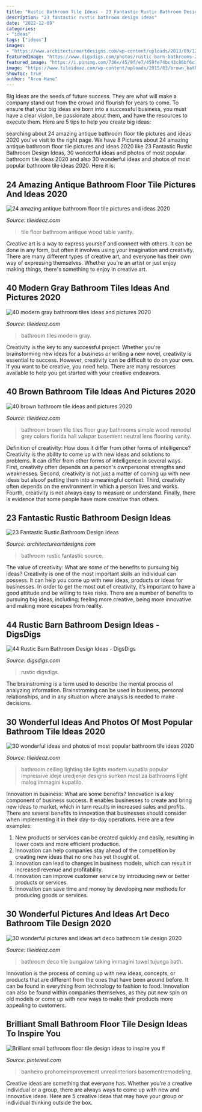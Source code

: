 ```yaml
---
title: "Rustic Bathroom Tile Ideas - 23 Fantastic Rustic Bathroom Design Ideas"
description: "23 fantastic rustic bathroom design ideas"
date: "2022-12-09"
categories:
- "ideas"
tags: ["ideas"]
images:
- "https://www.architectureartdesigns.com/wp-content/uploads/2013/09/124.jpg"
featuredImage: "https://www.digsdigs.com/photos/rustic-barn-bathrooms-24.jpg"
featured_image: "https://i.pinimg.com/736x/45/9f/e7/459fe74bc43c86bf6c10702c9ca061e4.jpg"
image: "https://www.tileideaz.com/wp-content/uploads/2015/03/brown_bathroom_tile_11.jpg"
ShowToc: true
author: "Aron Hane"
---
```



Big Ideas are the seeds of future success. They are what will make a company stand out from the crowd and flourish for years to come. To ensure that your big ideas are born into a successful business, you must have a clear vision, be passionate about them, and have the resources to execute them. Here are 5 tips to help you create big ideas: 

	

		
searching about 24 amazing antique bathroom floor tile pictures and ideas 2020 you've visit to the right page. We have 8 Pictures about 24 amazing antique bathroom floor tile pictures and ideas 2020 like 23 Fantastic Rustic Bathroom Design Ideas, 30 wonderful ideas and photos of most popular bathroom tile ideas 2020 and also 30 wonderful ideas and photos of most popular bathroom tile ideas 2020. Here it is:
		
    
## 24 Amazing Antique Bathroom Floor Tile Pictures And Ideas 2020

<img loading=lazy src="https://www.tileideaz.com/wp-content/uploads/2015/10/antique-wall-mirror-frame-or-best-wood-bathroom-floor-tile-idea-and-narrow-vanity-table-with-shelf.jpg" onerror="this.onerror=null;this.src='https://tse1.mm.bing.net/th?id=OIP.D-L5U3PE6PWOw5HWcemqjQHaKw&amp;pid=15.1';" alt="24 amazing antique bathroom floor tile pictures and ideas 2020">

_Source: tileideaz.com_

>tile floor bathroom antique wood table vanity. 

	

Creative art is a way to express yourself and connect with others. It can be done in any form, but often it involves using your imagination and creativity. There are many different types of creative art, and everyone has their own way of expressing themselves. Whether you're an artist or just enjoy making things, there's something to enjoy in creative art.

    
## 40 Modern Gray Bathroom Tiles Ideas And Pictures 2020

<img loading=lazy src="https://www.tileideaz.com/wp-content/uploads/2015/03/modern_gray_bathroom_tiles_16.jpg" onerror="this.onerror=null;this.src='https://tse1.mm.bing.net/th?id=OIP.52ad4_cWfq_l6Tke46A5ZAHaJ4&amp;pid=15.1';" alt="40 modern gray bathroom tiles ideas and pictures 2020">

_Source: tileideaz.com_

>bathroom tiles modern gray. 

	

Creativity is the key to any successful project. Whether you're brainstorming new ideas for a business or writing a new novel, creativity is essential to success. However, creativity can be difficult to do on your own. If you want to be creative, you need help. There are many resources available to help you get started with your creative endeavors.

    
## 40 Brown Bathroom Tile Ideas And Pictures 2020

<img loading=lazy src="https://www.tileideaz.com/wp-content/uploads/2015/03/brown_bathroom_tile_11.jpg" onerror="this.onerror=null;this.src='https://tse3.mm.bing.net/th?id=OIP.0mq8fTo-kJzzD2RWga95VQHaLG&amp;pid=15.1';" alt="40 brown bathroom tile ideas and pictures 2020">

_Source: tileideaz.com_

>bathroom brown tile tiles floor gray bathrooms simple wood remodel grey colors florida hall valspar basement neutral lens flooring vanity. 

	

Definition of creativity: How does it differ from other forms of intelligence?
Creativity is the ability to come up with new ideas and solutions to problems. It can differ from other forms of intelligence in several ways. First, creativity often depends on a person's ownpersonal strengths and weaknesses. Second, creativity is not just a matter of coming up with new ideas but alsoof putting them into a meaningful context. Third, creativity often depends on the environment in which a person lives and works. Fourth, creativity is not always easy to measure or understand. Finally, there is evidence that some people have more creative than others.

    
## 23 Fantastic Rustic Bathroom Design Ideas

<img loading=lazy src="https://www.architectureartdesigns.com/wp-content/uploads/2013/09/124.jpg" onerror="this.onerror=null;this.src='https://tse3.mm.bing.net/th?id=OIP.AlRGu2t_NFIEMUvgPvojfAHaJ4&amp;pid=15.1';" alt="23 Fantastic Rustic Bathroom Design Ideas">

_Source: architectureartdesigns.com_

>bathroom rustic fantastic source. 

	

The value of creativity: What are some of the benefits to pursuing big ideas?
Creativity is one of the most important skills an individual can possess. It can help you come up with new ideas, products or ideas for businesses. In order to get the most out of creativity, it’s important to have a good attitude and be willing to take risks. There are a number of benefits to pursuing big ideas, including: feeling more creative, being more innovative and making more escapes from reality.

    
## 44 Rustic Barn Bathroom Design Ideas - DigsDigs

<img loading=lazy src="https://www.digsdigs.com/photos/rustic-barn-bathrooms-24.jpg" onerror="this.onerror=null;this.src='https://tse4.mm.bing.net/th?id=OIP.Y-A_K9W2m1BB1KgIU65edgAAAA&amp;pid=15.1';" alt="44 Rustic Barn Bathroom Design Ideas - DigsDigs">

_Source: digsdigs.com_

>rustic digsdigs. 

	

The brainstroming is a term used to describe the mental process of analyzing information. Brainstroming can be used in business, personal relationships, and in any situation where analysis is needed to make decisions.

    
## 30 Wonderful Ideas And Photos Of Most Popular Bathroom Tile Ideas 2020

<img loading=lazy src="https://www.tileideaz.com/wp-content/uploads/2015/11/bathroom-tile1.jpg" onerror="this.onerror=null;this.src='https://tse4.mm.bing.net/th?id=OIP.XfeGBtgtOlT6blppQFKu2QHaJ3&amp;pid=15.1';" alt="30 wonderful ideas and photos of most popular bathroom tile ideas 2020">

_Source: tileideaz.com_

>bathroom ceiling lighting tile lights modern kupatila popular impressive ideje uredjenje designs sunken most za bathrooms light malog immagini kupatilo. 

	

Innovation in business: What are some benefits?
Innovation is a key component of business success. It enables businesses to create and bring new ideas to market, which in turn results in increased sales and profits. There are several benefits to innovation that businesses should consider when implementing it in their day-to-day operations. Here are a few examples: 
1) New products or services can be created quickly and easily, resulting in lower costs and more efficient production. 
2) Innovation can help companies stay ahead of the competition by creating new ideas that no one has yet thought of. 
3) Innovation can lead to changes in business models, which can result in increased revenue and profitability. 
4) Innovation can improve customer service by introducing new or better products or services. 
5) Innovation can save time and money by developing new methods for producing goods or services.

    
## 30 Wonderful Pictures And Ideas Art Deco Bathroom Tile Design 2020

<img loading=lazy src="https://www.tileideaz.com/wp-content/uploads/2015/11/bath.Tujunga-bungalow.jpg" onerror="this.onerror=null;this.src='https://tse3.mm.bing.net/th?id=OIP.ZvlDzZGKEeDvv70FvXpDUQHaK3&amp;pid=15.1';" alt="30 wonderful pictures and ideas art deco bathroom tile design 2020">

_Source: tileideaz.com_

>bathroom deco tile bungalow taking immagini towel tujunga bath. 

	

Innovation is the process of coming up with new ideas, concepts, or products that are different from the ones that have been around before. It can be found in everything from technology to fashion to food. Innovation can also be found within companies themselves, as they put new spin on old models or come up with new ways to make their products more appealing to customers.

    
## Brilliant Small Bathroom Floor Tile Design Ideas To Inspire You #

<img loading=lazy src="https://i.pinimg.com/736x/45/9f/e7/459fe74bc43c86bf6c10702c9ca061e4.jpg" onerror="this.onerror=null;this.src='https://tse1.mm.bing.net/th?id=OIP.AbwXhJ9TLqj4v2yW0IW2iAHaLG&amp;pid=15.1';" alt="Brilliant small bathroom floor tile design ideas to inspire you #">

_Source: pinterest.com_

>banheiro prohomeimprovement unrealinteriors basementremodeling. 

	

Creative ideas are something that everyone has. Whether you're a creative individual or a group, there are always ways to come up with new and innovative ideas. Here are 5 creative ideas that may have your group or individual thinking outside the box.

